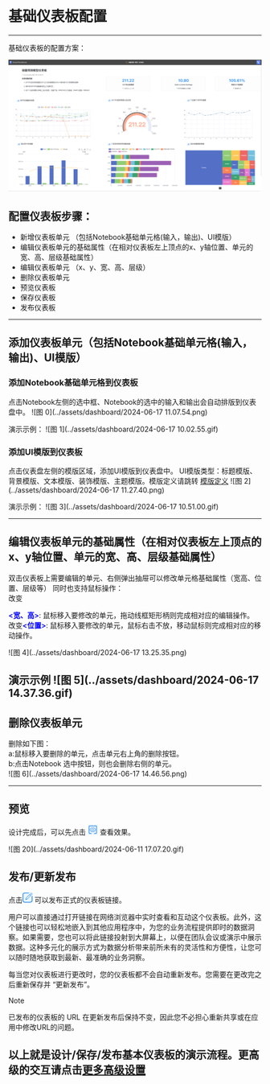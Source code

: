 # 基础仪表板配置
---

基础仪表板的配置方案：

![图 0](../images/426a75ba60aa205938e2fd63314f7e55ea3c0bfae86f6cbffb8f5fbac3b6192f.png)  

## 配置仪表板步骤：

- 新增仪表板单元 （包括Notebook基础单元格(输入，输出)、UI模版）
- 编辑仪表板单元的基础属性（在相对仪表板左上顶点的x、y轴位置、单元的宽、高、层级基础属性）
- 编辑仪表板单元 （x、y、宽、高、层级）
- 删除仪表板单元
- 预览仪表板
- 保存仪表板
- 发布仪表板

---

## 添加仪表板单元（包括Notebook基础单元格(输入，输出)、UI模版）
### 添加Notebook基础单元格到仪表板
  点击Notebook左侧的选中框、Notebook的选中的输入和输出会自动排版到仪表盘中。
![图 0](../assets/dashboard/2024-06-17 11.07.54.png) 

  演示示例：
![图 1](../assets/dashboard/2024-06-17 10.02.55.gif) 

### 添加UI模版到仪表板
  点击仪表盘左侧的模版区域，添加UI模版到仪表盘中。
  UI模版类型：标题模版、背景模版、文本模版、装饰模版、主题模版。模版定义请跳转
  <a href="/WorkSpace/DashboardTemplates.md#jump_1">模版定义</a>
![图 2](../assets/dashboard/2024-06-17 11.27.40.png) 

  演示示例：
![图 3](../assets/dashboard/2024-06-17 10.51.00.gif) 

---

## 编辑仪表板单元的基础属性（在相对仪表板左上顶点的x、y轴位置、单元的宽、高、层级基础属性）
 双击仪表板上需要编辑的单元、右侧弹出抽屉可以修改单元格基础属性（宽高、位置、层级等）
 同时也支持鼠标操作：<br>
    改变<div style="font-weight:600;color:blue;display:inline-block"><宽、高></div>: 鼠标移入要修改的单元，拖动线框矩形柄则完成相对应的编辑操作。<br>
    改变<div style="font-weight:600;color:blue;display:inline-block"><位置></div>: 鼠标移入要修改的单元，鼠标右击不放，移动鼠标则完成相对应的移动操作。

![图 4](../assets/dashboard/2024-06-17 13.25.35.png) 

 演示示例
![图 5](../assets/dashboard/2024-06-17 14.37.36.gif) 
---

## 删除仪表板单元
  删除如下图：<br>
    a:鼠标移入要删除的单元，点击单元右上角的删除按钮。<br>
    b:点击Notebook 选中按钮，则也会删除右侧的单元。<br>
![图 6](../assets/dashboard/2024-06-17 14.46.56.png) 

---
## 预览

设计完成后，可以先点击 <img src="../images/5d90b2f9bb7e02451e4de36754818428ba41b3a17cc59002834fead908b4afaf.png"  style="display: inline-block;padding:0px;border:0px"  /> 查看效果。

![图 20](../assets/dashboard/2024-06-11 17.07.20.gif)  

## 发布/更新发布

点击<img src="../images/2c7204369c33a2052cc32653e373563e1ca4bd1fab1ff863c7244a73fd026b42.png"  style="display: inline-block;padding:0px;border:0px"  /> 可以发布正式的仪表板链接。

用户可以直接通过打开链接在网络浏览器中实时查看和互动这个仪表板。此外，这个链接也可以轻松地嵌入到其他应用程序中，为您的业务流程提供即时的数据洞察。如果需要，您也可以将此链接投射到大屏幕上，以便在团队会议或演示中展示数据。这种多元化的展示方式为数据分析带来前所未有的灵活性和方便性，让您可以随时随地获取到最新、最准确的业务洞察。

每当您对仪表板进行更改时，您的仪表板都不会自动重新发布。您需要在更改完之后重新保存并 “更新发布”。

> [!NOTE]
> 已发布的仪表板的 URL 在更新发布后保持不变，因此您不必担心重新共享或在应用中修改URL的问题。


## 以上就是设计/保存/发布基本仪表板的演示流程。更高级的交互请点击<a href="xxx">更多高级设置</a>

